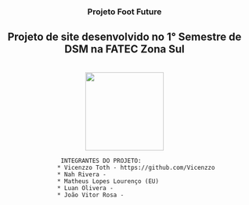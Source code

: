 <h3 align="center"> Projeto Foot Future </h3>
<h2 align="center"> Projeto de site desenvolvido no 1° Semestre de DSM na FATEC Zona Sul </h1>
<br>


<div align="center">
<img height="160em" src="file:///C:/Users/User/Downloads/OutDocument.htm"/>
</div>

                     INTEGRANTES DO PROJETO:
                    * Vicenzzo Toth - https://github.com/Vicenzzo
                    * Nah Rivera - 
                    * Matheus Lopes Lourenço (EU)
                    * Luan Olivera - 
                    * João Vitor Rosa - 

